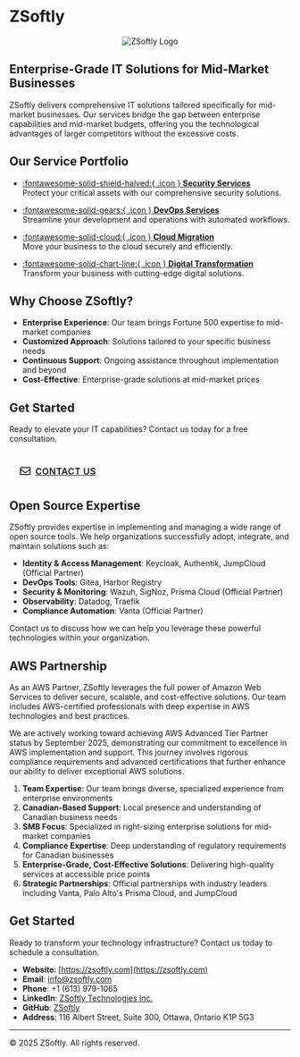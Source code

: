 # ZSoftly

<div class="text-center">
  <img class="company-logo" alt="ZSoftly Logo">
</div>

## Enterprise-Grade IT Solutions for Mid-Market Businesses

ZSoftly delivers comprehensive IT solutions tailored specifically for mid-market businesses. Our services bridge the gap between enterprise capabilities and mid-market budgets, offering you the technological advantages of larger competitors without the excessive costs.

## Our Service Portfolio

<div class="grid cards" markdown>

- [:fontawesome-solid-shield-halved:{ .icon } **Security Services**](security-services.html)  
  Protect your critical assets with our comprehensive security solutions.

- [:fontawesome-solid-gears:{ .icon } **DevOps Services**](devops-services.html)  
  Streamline your development and operations with automated workflows.

- [:fontawesome-solid-cloud:{ .icon } **Cloud Migration**](cloud-migration.html)  
  Move your business to the cloud securely and efficiently.

- [:fontawesome-solid-chart-line:{ .icon } **Digital Transformation**](digital-transformation.html)  
  Transform your business with cutting-edge digital solutions.

</div>

## Why Choose ZSoftly?

- **Enterprise Experience**: Our team brings Fortune 500 expertise to mid-market companies
- **Customized Approach**: Solutions tailored to your specific business needs
- **Continuous Support**: Ongoing assistance throughout implementation and beyond
- **Cost-Effective**: Enterprise-grade solutions at mid-market prices

## Get Started

Ready to elevate your IT capabilities? Contact us today for a free consultation.

<a href="contact.html" class="md-button md-button--primary">
  <span class="twemoji">
    <svg xmlns="http://www.w3.org/2000/svg" viewBox="0 0 512 512"><!-- Font Awesome Free 6.4.2 by @fontawesome - https://fontawesome.com License - https://fontawesome.com/license (Commercial License) --><path d="M64 112c-8.8 0-16 7.2-16 16v22.1L220.5 291.7c20.7 17 50.4 17 71.1 0L464 150.1V128c0-8.8-7.2-16-16-16H64zM48 212.2V384c0 8.8 7.2 16 16 16H448c8.8 0 16-7.2 16-16V212.2L322 328.8c-38.4 31.5-93.7 31.5-132 0L48 212.2zM0 128C0 92.7 28.7 64 64 64H448c35.3 0 64 28.7 64 64V384c0 35.3-28.7 64-64 64H64c-35.3 0-64-28.7-64-64V128z"/></svg>
  </span>
  Contact Us
</a>

<style>
.text-center {
  text-align: center;
}
.md-button {
  margin-top: 1rem;
  padding: 0.6rem 1.2rem;
  font-size: 1rem;
  font-weight: 600;
  text-transform: uppercase;
  letter-spacing: 0.025em;
  transition: all 0.2s ease;
  display: inline-flex;
  align-items: center;
  gap: 0.5rem;
}
.md-button--primary {
  background-color: var(--md-primary-fg-color);
  border: 2px solid var(--md-primary-fg-color);
}
.md-button--primary:hover {
  background-color: transparent;
  color: var(--md-primary-fg-color);
}
.icon {
  vertical-align: middle;
  margin-right: 0.5em;
}
.twemoji {
  display: inline-flex;
  align-items: center;
}
.twemoji svg {
  height: 1.2em;
  width: 1.2em;
  fill: currentColor;
}
</style>

## Open Source Expertise

ZSoftly provides expertise in implementing and managing a wide range of open source tools. We help organizations successfully adopt, integrate, and maintain solutions such as:

- **Identity & Access Management**: Keycloak, Authentik, JumpCloud (Official Partner)
- **DevOps Tools**: Gitea, Harbor Registry
- **Security & Monitoring**: Wazuh, SigNoz, Prisma Cloud (Official Partner)
- **Observability**: Datadog, Traefik
- **Compliance Automation**: Vanta (Official Partner)

Contact us to discuss how we can help you leverage these powerful technologies within your organization.

## AWS Partnership

As an AWS Partner, ZSoftly leverages the full power of Amazon Web Services to deliver secure, scalable, and cost-effective solutions. Our team includes AWS-certified professionals with deep expertise in AWS technologies and best practices.

We are actively working toward achieving AWS Advanced Tier Partner status by September 2025, demonstrating our commitment to excellence in AWS implementation and support. This journey involves rigorous compliance requirements and advanced certifications that further enhance our ability to deliver exceptional AWS solutions.

1. **Team Expertise**: Our team brings diverse, specialized experience from enterprise environments
2. **Canadian-Based Support**: Local presence and understanding of Canadian business needs
3. **SMB Focus**: Specialized in right-sizing enterprise solutions for mid-market companies
4. **Compliance Expertise**: Deep understanding of regulatory requirements for Canadian businesses
5. **Enterprise-Grade, Cost-Effective Solutions**: Delivering high-quality services at accessible price points
6. **Strategic Partnerships**: Official partnerships with industry leaders including Vanta, Palo Alto's Prisma Cloud, and JumpCloud

## Get Started

Ready to transform your technology infrastructure? Contact us today to schedule a consultation.

- **Website**: [https://zsoftly.com](https://zsoftly.com)
- **Email**: info@zsoftly.com
- **Phone**: +1 (613) 979-1065
- **LinkedIn**: [ZSoftly Technologies Inc.](https://www.linkedin.com/company/zsoftly-technologies)
- **GitHub**: [ZSoftly](https://github.com/zsoftly)
- **Address**: 116 Albert Street, Suite 300, Ottawa, Ontario K1P 5G3

---

© 2025 ZSoftly. All rights reserved.

